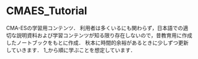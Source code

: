 # CMAES_Tutorial

CMA-ESの学習用コンテンツ．
利用者は多くいるにも関わらず，日本語での適切な説明資料および学習コンテンツが知る限り存在しないので，昔教育用に作成したノートブックをもとに作成．
秋本に時間的余裕があるときに少しずつ更新していきます．
1_から順に学ぶことを想定しています．
